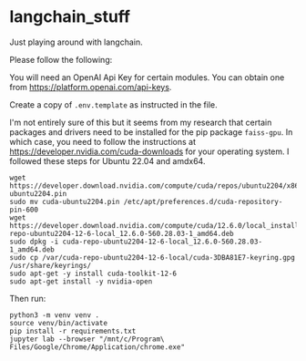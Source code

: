 # langchain_stuff

Just playing around with langchain.

Please follow the following:

You will need an OpenAI Api Key for certain modules. You can obtain one from https://platform.openai.com/api-keys.

Create a copy of `.env.template` as instructed in the file.

I'm not entirely sure of this but it seems from my research that certain packages and drivers need to be installed for
the pip package `faiss-gpu`. In which case, you need to follow the instructions at https://developer.nvidia.com/cuda-downloads
for your operating system. I followed these steps for Ubuntu 22.04 and amdx64.

```commandline
wget https://developer.download.nvidia.com/compute/cuda/repos/ubuntu2204/x86_64/cuda-ubuntu2204.pin
sudo mv cuda-ubuntu2204.pin /etc/apt/preferences.d/cuda-repository-pin-600
wget https://developer.download.nvidia.com/compute/cuda/12.6.0/local_installers/cuda-repo-ubuntu2204-12-6-local_12.6.0-560.28.03-1_amd64.deb
sudo dpkg -i cuda-repo-ubuntu2204-12-6-local_12.6.0-560.28.03-1_amd64.deb
sudo cp /var/cuda-repo-ubuntu2204-12-6-local/cuda-3DBA81E7-keyring.gpg /usr/share/keyrings/
sudo apt-get -y install cuda-toolkit-12-6
sudo apt-get install -y nvidia-open
```

Then run:

```commandline
python3 -m venv venv .
source venv/bin/activate
pip install -r requirements.txt
jupyter lab --browser "/mnt/c/Program\ Files/Google/Chrome/Application/chrome.exe"
```
